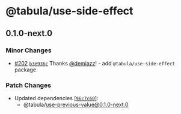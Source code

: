 # @tabula/use-side-effect

## 0.1.0-next.0

### Minor Changes

- [#202](https://github.com/ReTable/ui-kit/pull/202) [`b3e936c`](https://github.com/ReTable/ui-kit/commit/b3e936c4c1ef0bb2fde0094d6f41acbb3ea9272d) Thanks [@demiazz](https://github.com/demiazz)! - add `@tabula/use-side-effect` package

### Patch Changes

- Updated dependencies [[`96c7c60`](https://github.com/ReTable/ui-kit/commit/96c7c60cc926d27f2170c3c6ee95fcdc39aa042b)]:
  - @tabula/use-previous-value@0.1.0-next.0
